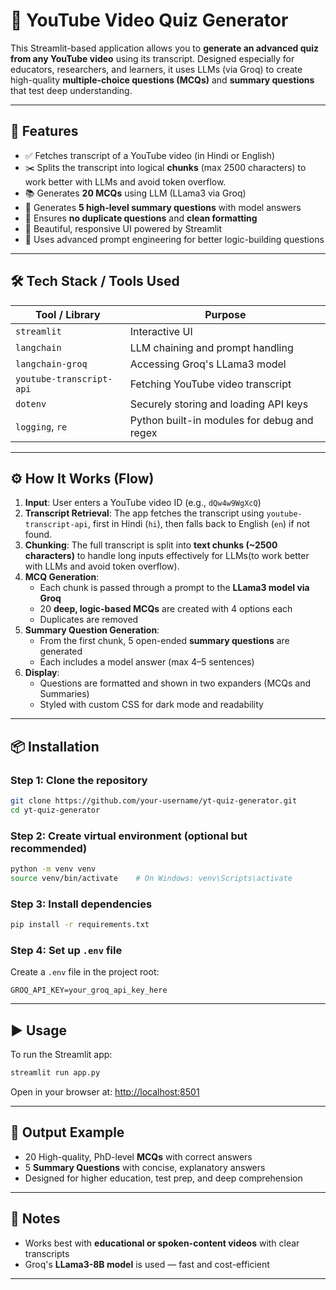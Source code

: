 # 🎥 YouTube Video Quiz Generator

This Streamlit-based application allows you to **generate an advanced quiz from any YouTube video** using its transcript. Designed especially for educators, researchers, and learners, it uses LLMs (via Groq) to create high-quality **multiple-choice questions (MCQs)** and **summary questions** that test deep understanding.

---

## 🚀 Features

- ✅ Fetches transcript of a YouTube video (in Hindi or English)
- ✂️ Splits the transcript into logical **chunks** (max 2500 characters) to work better with LLMs and avoid token overflow.
- 📚 Generates **20 MCQs** using LLM (LLama3 via Groq)
- 🧠 Generates **5 high-level summary questions** with model answers
- 🔁 Ensures **no duplicate questions** and **clean formatting**
- 🎨 Beautiful, responsive UI powered by Streamlit
- 🧪 Uses advanced prompt engineering for better logic-building questions

---

## 🛠️ Tech Stack / Tools Used

| Tool / Library          | Purpose |
|------------------------|---------|
| `streamlit`            | Interactive UI |
| `langchain`            | LLM chaining and prompt handling |
| `langchain-groq`       | Accessing Groq's LLama3 model |
| `youtube-transcript-api` | Fetching YouTube video transcript |
| `dotenv`               | Securely storing and loading API keys |
| `logging`, `re`        | Python built-in modules for debug and regex |

---

## ⚙️ How It Works (Flow)

1. **Input**: User enters a YouTube video ID (e.g., `dQw4w9WgXcQ`)
2. **Transcript Retrieval**: The app fetches the transcript using `youtube-transcript-api`, first in Hindi (`hi`), then falls back to English (`en`) if not found.
3. **Chunking**: The full transcript is split into **text chunks (~2500 characters)** to handle long inputs effectively for LLMs(to work better with LLMs and avoid token overflow).
4. **MCQ Generation**:
    - Each chunk is passed through a prompt to the **LLama3 model via Groq**
    - 20 **deep, logic-based MCQs** are created with 4 options each
    - Duplicates are removed
5. **Summary Question Generation**:
    - From the first chunk, 5 open-ended **summary questions** are generated
    - Each includes a model answer (max 4–5 sentences)
6. **Display**:
    - Questions are formatted and shown in two expanders (MCQs and Summaries)
    - Styled with custom CSS for dark mode and readability

---

## 📦 Installation

### Step 1: Clone the repository

```bash
git clone https://github.com/your-username/yt-quiz-generator.git
cd yt-quiz-generator
````

### Step 2: Create virtual environment (optional but recommended)

```bash
python -m venv venv
source venv/bin/activate    # On Windows: venv\Scripts\activate
```

### Step 3: Install dependencies

```bash
pip install -r requirements.txt
```

### Step 4: Set up `.env` file

Create a `.env` file in the project root:

```env
GROQ_API_KEY=your_groq_api_key_here
```

---

## ▶️ Usage

To run the Streamlit app:

```bash
streamlit run app.py
```

Open in your browser at: [http://localhost:8501](http://localhost:8501)

---

## 📝 Output Example

* 20 High-quality, PhD-level **MCQs** with correct answers
* 5 **Summary Questions** with concise, explanatory answers
* Designed for higher education, test prep, and deep comprehension

---

## 🔐 Notes

* Works best with **educational or spoken-content videos** with clear transcripts
* Groq's **LLama3-8B model** is used — fast and cost-efficient

---

